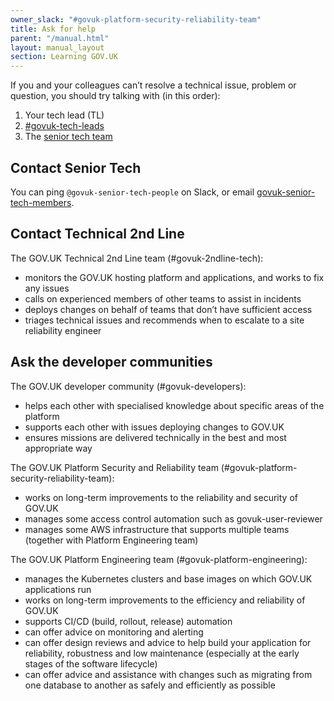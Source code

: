 ```yaml
---
owner_slack: "#govuk-platform-security-reliability-team"
title: Ask for help
parent: "/manual.html"
layout: manual_layout
section: Learning GOV.UK
---
```


If you and your colleagues can’t resolve a technical issue, problem or question, you should try talking with (in this order):

1. Your tech lead (TL)
1. [#govuk-tech-leads](https://gds.slack.com/channels/govuk-tech-leads)
1. The [senior tech team](#contact-senior-tech)

## Contact Senior Tech

You can ping `@govuk-senior-tech-people` on Slack, or email [govuk-senior-tech-members](https://groups.google.com/a/digital.cabinet-office.gov.uk/g/govuk-senior-tech-members/members).

## Contact Technical 2nd Line

The GOV.UK Technical 2nd Line team (#govuk-2ndline-tech):

- monitors the GOV.UK hosting platform and applications, and works to fix any issues
- calls on experienced members of other teams to assist in incidents
- deploys changes on behalf of teams that don’t have sufficient access
- triages technical issues and recommends when to escalate to a site reliability engineer

## Ask the developer communities

The GOV.UK developer community (#govuk-developers):

- helps each other with specialised knowledge about specific areas of the platform
- supports each other with issues deploying changes to GOV.UK
- ensures missions are delivered technically in the best and most appropriate way

The GOV.UK Platform Security and Reliability team (#govuk-platform-security-reliability-team):

- works on long-term improvements to the reliability and security of GOV.UK
- manages some access control automation such as govuk-user-reviewer
- manages some AWS infrastructure that supports multiple teams (together with Platform Engineering team)

The GOV.UK Platform Engineering team (#govuk-platform-engineering):

- manages the Kubernetes clusters and base images on which GOV.UK applications run
- works on long-term improvements to the efficiency and reliability of GOV.UK
- supports CI/CD (build, rollout, release) automation
- can offer advice on monitoring and alerting
- can offer design reviews and advice to help build your application for
  reliability, robustness and low maintenance (especially at the early stages of
  the software lifecycle)
- can offer advice and assistance with changes such as migrating from one
  database to another as safely and efficiently as possible
